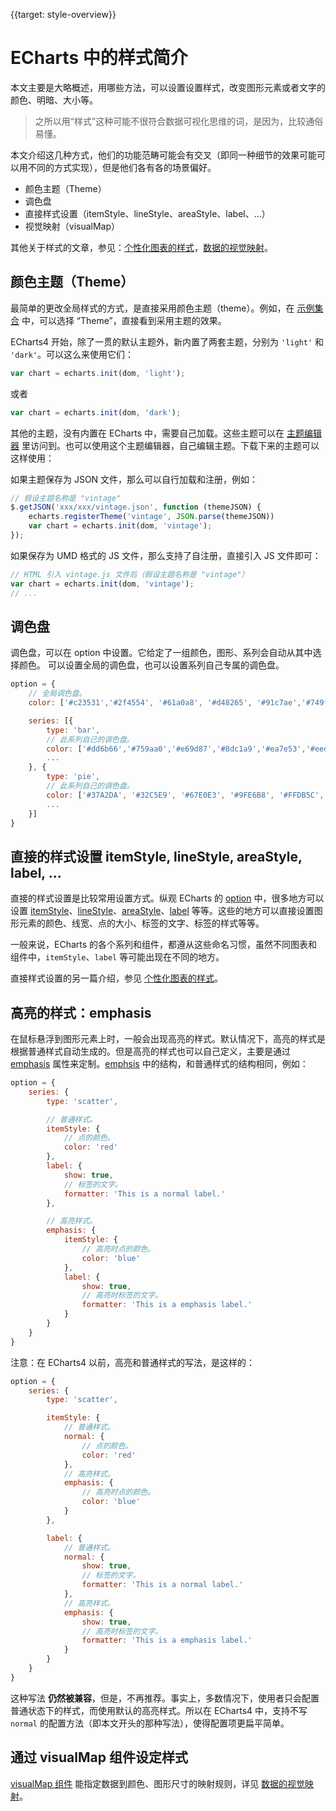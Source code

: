 {{target: style-overview}}

# ECharts 中的样式简介

本文主要是大略概述，用哪些方法，可以设置设置样式，改变图形元素或者文字的颜色、明暗、大小等。

> 之所以用“样式”这种可能不很符合数据可视化思维的词，是因为，比较通俗易懂。

本文介绍这几种方式，他们的功能范畴可能会有交叉（即同一种细节的效果可能可以用不同的方式实现），但是他们各有各的场景偏好。

+ 颜色主题（Theme）
+ 调色盘
+ 直接样式设置（itemStyle、lineStyle、areaStyle、label、...）
+ 视觉映射（visualMap）

其他关于样式的文章，参见：[个性化图表的样式](~%E4%B8%AA%E6%80%A7%E5%8C%96%E5%9B%BE%E8%A1%A8%E7%9A%84%E6%A0%B7%E5%BC%8F)，[数据的视觉映射](~%E6%95%B0%E6%8D%AE%E7%9A%84%E8%A7%86%E8%A7%89%E6%98%A0%E5%B0%84)。



## 颜色主题（Theme）

最简单的更改全局样式的方式，是直接采用颜色主题（theme）。例如，在 [示例集合](http://echarts.baidu.com/examples/index.html) 中，可以选择 “Theme”，直接看到采用主题的效果。

ECharts4 开始，除了一贯的默认主题外，新内置了两套主题，分别为 `'light'` 和 `'dark'`。可以这么来使用它们：

```js
var chart = echarts.init(dom, 'light');
```

或者

```js
var chart = echarts.init(dom, 'dark');
```

其他的主题，没有内置在 ECharts 中，需要自己加载。这些主题可以在 [主题编辑器](http://echarts.baidu.com/theme-builder/) 里访问到。也可以使用这个主题编辑器，自己编辑主题。下载下来的主题可以这样使用：

如果主题保存为 JSON 文件，那么可以自行加载和注册，例如：
```js
// 假设主题名称是 "vintage"
$.getJSON('xxx/xxx/vintage.json', function (themeJSON) {
    echarts.registerTheme('vintage', JSON.parse(themeJSON))
    var chart = echarts.init(dom, 'vintage');
});
```

如果保存为 UMD 格式的 JS 文件，那么支持了自注册，直接引入 JS 文件即可：
```js
// HTML 引入 vintage.js 文件后（假设主题名称是 "vintage"）
var chart = echarts.init(dom, 'vintage');
// ...
```


## 调色盘

调色盘，可以在 option 中设置。它给定了一组颜色，图形、系列会自动从其中选择颜色。
可以设置全局的调色盘，也可以设置系列自己专属的调色盘。

```js
option = {
    // 全局调色盘。
    color: ['#c23531','#2f4554', '#61a0a8', '#d48265', '#91c7ae','#749f83',  '#ca8622', '#bda29a','#6e7074', '#546570', '#c4ccd3'],

    series: [{
        type: 'bar',
        // 此系列自己的调色盘。
        color: ['#dd6b66','#759aa0','#e69d87','#8dc1a9','#ea7e53','#eedd78','#73a373','#73b9bc','#7289ab', '#91ca8c','#f49f42'],
        ...
    }, {
        type: 'pie',
        // 此系列自己的调色盘。
        color: ['#37A2DA', '#32C5E9', '#67E0E3', '#9FE6B8', '#FFDB5C','#ff9f7f', '#fb7293', '#E062AE', '#E690D1', '#e7bcf3', '#9d96f5', '#8378EA', '#96BFFF'],
        ...
    }]
}
```



## 直接的样式设置 itemStyle, lineStyle, areaStyle, label, ...

直接的样式设置是比较常用设置方式。纵观 ECharts 的 [option](option.html) 中，很多地方可以设置 [itemStyle](option.html#series.itemStyle)、[lineStyle](option.html#series-line.lineStyle)、[areaStyle](option.html#series-line.areaStyle)、[label](option.html#series.label) 等等。这些的地方可以直接设置图形元素的颜色、线宽、点的大小、标签的文字、标签的样式等等。

一般来说，ECharts 的各个系列和组件，都遵从这些命名习惯，虽然不同图表和组件中，`itemStyle`、`label` 等可能出现在不同的地方。

直接样式设置的另一篇介绍，参见 [个性化图表的样式](~%E4%B8%AA%E6%80%A7%E5%8C%96%E5%9B%BE%E8%A1%A8%E7%9A%84%E6%A0%B7%E5%BC%8F)。




## 高亮的样式：emphasis

在鼠标悬浮到图形元素上时，一般会出现高亮的样式。默认情况下，高亮的样式是根据普通样式自动生成的。但是高亮的样式也可以自己定义，主要是通过 [emphasis](option.html#series-scatter.emphasis) 属性来定制。[emphsis](option.html#series-scatter.emphasis) 中的结构，和普通样式的结构相同，例如：

```js
option = {
    series: {
        type: 'scatter',

        // 普通样式。
        itemStyle: {
            // 点的颜色。
            color: 'red'
        },
        label: {
            show: true,
            // 标签的文字。
            formatter: 'This is a normal label.'
        },

        // 高亮样式。
        emphasis: {
            itemStyle: {
                // 高亮时点的颜色。
                color: 'blue'
            },
            label: {
                show: true,
                // 高亮时标签的文字。
                formatter: 'This is a emphasis label.'
            }
        }
    }
}
```

注意：在 ECharts4 以前，高亮和普通样式的写法，是这样的：

```js
option = {
    series: {
        type: 'scatter',

        itemStyle: {
            // 普通样式。
            normal: {
                // 点的颜色。
                color: 'red'
            },
            // 高亮样式。
            emphasis: {
                // 高亮时点的颜色。
                color: 'blue'
            }
        },

        label: {
            // 普通样式。
            normal: {
                show: true,
                // 标签的文字。
                formatter: 'This is a normal label.'
            },
            // 高亮样式。
            emphasis: {
                show: true,
                // 高亮时标签的文字。
                formatter: 'This is a emphasis label.'
            }
        }
    }
}
```

这种写法 **仍然被兼容**，但是，不再推荐。事实上，多数情况下，使用者只会配置普通状态下的样式，而使用默认的高亮样式。所以在 ECharts4 中，支持不写 `normal` 的配置方法（即本文开头的那种写法），使得配置项更扁平简单。



## 通过 visualMap 组件设定样式

[visualMap 组件](option.html#visualMap) 能指定数据到颜色、图形尺寸的映射规则，详见 [数据的视觉映射](~%E6%95%B0%E6%8D%AE%E7%9A%84%E8%A7%86%E8%A7%89%E6%98%A0%E5%B0%84)。
